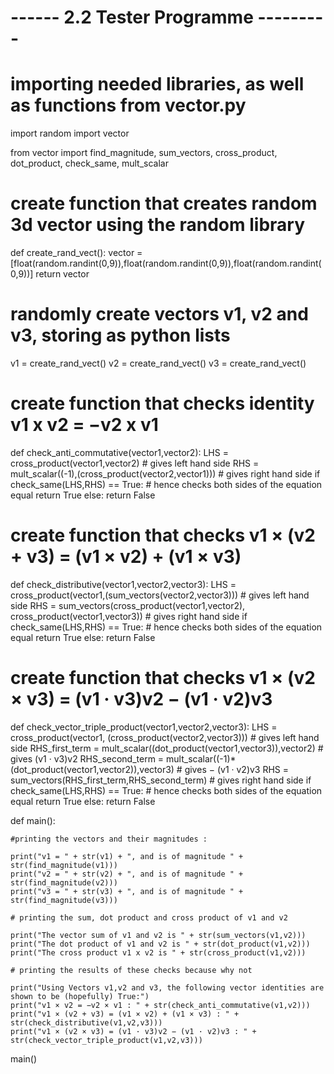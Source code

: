 # ------ 2.2 Tester Programme ---------

# importing needed libraries, as well as functions from vector.py
import random
import vector

from vector import find_magnitude, sum_vectors, cross_product, dot_product, check_same, mult_scalar

# create function that creates random 3d vector using the random library

def create_rand_vect():
    vector = [float(random.randint(0,9)),float(random.randint(0,9)),float(random.randint(0,9))]
    return vector

# randomly create vectors v1, v2 and v3, storing as python lists

v1 = create_rand_vect()
v2 = create_rand_vect()
v3 = create_rand_vect()

# create function that checks identity v1 x v2 = −v2 x v1

def check_anti_commutative(vector1,vector2):
    LHS = cross_product(vector1,vector2) # gives left hand side
    RHS = mult_scalar((-1),(cross_product(vector2,vector1))) # gives right hand side
    if check_same(LHS,RHS) == True: # hence checks both sides of the equation equal
        return True
    else:
        return False

# create function that checks v1 × (v2 + v3) = (v1 × v2) + (v1 × v3)

def check_distributive(vector1,vector2,vector3):
    LHS = cross_product(vector1,(sum_vectors(vector2,vector3))) # gives left hand side
    RHS = sum_vectors(cross_product(vector1,vector2), cross_product(vector1,vector3)) # gives right hand side
    if check_same(LHS,RHS) == True: # hence checks both sides of the equation equal
        return True
    else:
        return False

# create function that checks v1 × (v2 × v3) = (v1 · v3)v2 − (v1 · v2)v3

def check_vector_triple_product(vector1,vector2,vector3):
    LHS = cross_product(vector1, (cross_product(vector2,vector3))) # gives left hand side
    RHS_first_term = mult_scalar((dot_product(vector1,vector3)),vector2) # gives (v1 · v3)v2
    RHS_second_term = mult_scalar((-1)*(dot_product(vector1,vector2)),vector3) # gives − (v1 · v2)v3
    RHS = sum_vectors(RHS_first_term,RHS_second_term) # gives right hand side
    if check_same(LHS,RHS) == True: # hence checks both sides of the equation equal
        return True
    else:
        return False

def main():

    #printing the vectors and their magnitudes :

    print("v1 = " + str(v1) + ", and is of magnitude " + str(find_magnitude(v1)))
    print("v2 = " + str(v2) + ", and is of magnitude " + str(find_magnitude(v2)))
    print("v3 = " + str(v3) + ", and is of magnitude " + str(find_magnitude(v3)))

    # printing the sum, dot product and cross product of v1 and v2

    print("The vector sum of v1 and v2 is " + str(sum_vectors(v1,v2)))
    print("The dot product of v1 and v2 is " + str(dot_product(v1,v2)))
    print("The cross product v1 x v2 is " + str(cross_product(v1,v2)))

    # printing the results of these checks because why not 

    print("Using Vectors v1,v2 and v3, the following vector identities are shown to be (hopefully) True:")
    print("v1 × v2 = −v2 × v1 : " + str(check_anti_commutative(v1,v2)))
    print("v1 × (v2 + v3) = (v1 × v2) + (v1 × v3) : " + str(check_distributive(v1,v2,v3)))
    print("v1 × (v2 × v3) = (v1 · v3)v2 − (v1 · v2)v3 : " + str(check_vector_triple_product(v1,v2,v3)))

main()
